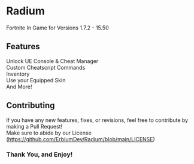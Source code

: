 # Radium
Fortnite In Game for Versions 1.7.2 - 15.50
## Features
Unlock UE Console & Cheat Manager
<br>
Custom Cheatscript Commands
<br>
Inventory
<br>
Use your Equipped Skin
<br>
And More!

## Contributing
If you have any new features, fixes, or revisions, feel free to contribute by making a Pull Request!
<br>
Make sure to abide by our License (https://github.com/ErbiumDev/Radium/blob/main/LICENSE)

### Thank You, and Enjoy!

